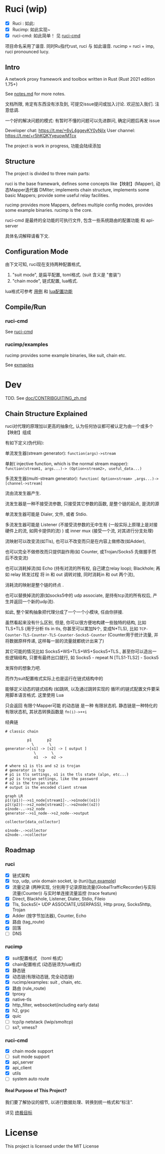 # Ruci (wip)

- [X] Ruci : 如此: 
- [X] Rucimp: 如此实现~
- [X] ruci-cmd: 如此简单！ 见 [ruci-cmd](crates/ruci-cmd/README.md)

项目命名采用了谐音. 同时Ru指代rust, ruci 与 如此谐音.
rucimp = ruci + imp,
ruci pronounced lucy. 

## Intro

A network proxy framework and toolbox written in Rust (Rust 2021 edition 1.75+)

See [notes.md](doc/notes.md) for more notes.

文档所限, 肯定有东西没有涉及到, 可提交issue提问或加入讨论. 
欢迎加入我们. 注意低调. 

一个好的解决问题的模式: 有暂时不懂的问题可以先进群问, 确定问题后再发 issue

Developer chat:     https://t.me/+6yL4ggeyKY0yNjIx
User channel:       https://t.me/+r5hKQKYyeuowMTcx

The project is work in progress, 功能会陆续添加


## Structure

The project is divided to three main parts:

ruci is the base framewark, defines some concepts like【映射】(Mapper), 动态Mapper迭代器 DMIter; 
implements chain structure, implements some basic Mappers; provide some useful relay facilities.

rucimp provides more Mappers, defines multiple config modes, provides some example binaries.
rucimp is the core.

ruci-cmd 是最终的全功能的可执行文件, 包含一些系统路由的配置功能 和 api-server

具体名词解释请看下文. 

## Configuration Mode

由下文可知, ruci现在支持两种配置格式, 

1. "suit mode", 是扁平配置, toml格式. (suit 含义是 "套装")
2. "chain mode", 链式配置, lua格式. 

lua格式可参考 [用例](resource/local.lua)  和 [lua配置功能](doc/lua.md) 

## Compile/Run

### ruci-cmd

See [ruci-cmd](crates/ruci-cmd/README.md)


### rucimp/examples

rucimp provides some example binaries, like suit, chain etc.

See [exmaples](rucimp/examples/README.md)


# Dev

TDD. See [doc/CONTRIBGUITING_zh.md](doc/CONTRIBUTING_zh.md)

## Chain Structure Explained

ruci对代理的原理加以更高的抽象化, 认为任何协议都可被认定为由一个或多个【映射】组成

有如下定义(伪代码): 

单流发生器(stream generator):  `function(args)->stream`

单射( injective function, which is the normal stream mapper): 
 `function(stream1, args...)-> (Option<stream2>, useful_data...) `

多流发生器(multi-stream generator): `function( Option<stream> ,args...)->[channel->stream]`

流由流发生器产生. 

流发生器是一种不接受流参数, 只接受其它参数的函数, 是整个链的起点, 是流的源

单流发生器可能是 Dialer, 文件, 或者 Stdio.

多流发生器可能是 Listener (不接受流参数的无中生有 (一般实际上原理上是对接硬件上的流,
如网卡提供的流) ) 或 inner mux (接受一个流, 对其进行分支处理)

流映射可以改变流(如Tls), 也可以不改变而只是在内容上做修改(如Adder),

也可以完全不做修改而只提供副作用(如 Counter, 或Trojan/Socks5 先做握手然后不改变流) 

也可以消耗掉流(如 Echo (持有对流的所有权, 自己建立relay loop); Blackhole; 
再如 relay 转发过程 将 in 和 out 调转对接, 同时消耗in 和 out 两个流), 

消耗流的映射是整个链的终点 . 

也可以替换掉流的源(如socks5中的 udp associate, 是持有tcp流的所有权后, 产生并返回一个新的udp流). 

如此, 整个架构抽象把代理分成了一个一个小模块, 任由你拼接. 


虽然看起来没有什么区别, 但是, 你可以很方便地构建一些独特的结构, 比如 TLS+TLS (用于分析 tls in tls, 
你甚至可以累加N个, 变成N*TLS), 比如 `TCP-Counter-TLS-Counter-TLS-Counter-Socks5-Counter` 
(Counter用于统计流量, 并将数据原样传递, 这样每一层的流量就都统计出来了)

其它可能的情况比如 Socks5+WS+TLS+WS+Socks5+TLS., 甚至你可以造出一些逻辑结构, 只要有最终出口就行, 
如 Socks5 - repeat N [TLS1-TLS2] - Socks5

发挥你的想象力吧. 

而作为suit配置格式实际上也是运行在链式结构中的

能够定义动态的链式结构 (如跳转, 以及通过跳转实现的 循环)的链式配置文件要采用脚本语言格式.  这里使用 Lua

只会返回 有限个Mapper可能 的动态链 是一种 有限状态机. 静态链是一种特化的有限状态机, 其状态转换函数是 `fn(i)->++i`


经典链

```
# classic chain

          p1       p2
            \       \
generator->[s1] -> [s2] -> [ output ]
             \       \
             o1  ->  o2 ->

# where s1 is tls and s2 is trojan
# generator is tcp
# p1 is tls settings, o1 is the tls state (alpn, etc...)
# p2 is trojan settings, like the password
# o2 is the trojan state
# output is the encoded client stream
```

```mermaid
graph LR
p1((p1))-->s1_node[stream1]-.->o1node((o1))
p2((p2))-->s2_node[stream2]-.->o2node((o2))
o1node-..->s2_node
generator-->s1_node-->s2_node-->output

collector[data_collector]

o1node-.->collector
o2node-.->collector

```


## Roadmap

### ruci

- [x] 链式架构 
- [x] tcp, udp, unix domain socket, ip (tun)([tun example](rucimp/examples/README.md#tun))
- [x] 流量记录 (两种实现, 分别用于记录原始流量(GlobalTrafficRecorder)与实际流量(Counter)) 与实时单连接流量监控 (trace feature)
- [x] Direct, Blackhole, Listener, Dialer, Stdio, Fileio
- [x] Tls, Socks5(+ UDP ASSOCIATE,USERPASS), Http proxy, Socks5http, Trojan
- [x] Adder (按字节加法器), Counter, Echo
- [x] 路由 (tag_route)
- [x] 回落
- [ ] DNS

### rucimp

- [x] suit配置格式 （toml 格式）
- [x] chain配置格式 (动态链须为lua格式)
- [x] 静态链
- [x] 动态链(有限动态链, 完全动态链)
- [x] rucimp/examples: suit , chain, etc.
- [x] 路由 (rule_route)
- [x] tproxy
- [x] native-tls
- [x] http_filter, websocket(including early data)
- [x] h2, grpc
- [x] quic
- [ ] tcp/ip netstack (lwip/smoltcp)
- [ ] ss?, vmess?

### ruci-cmd

- [x] chain mode support
- [ ] suit mode support
- [x] api_server
- [x] api_client
- [x] utils
- [ ] system auto route

#### Real Purpose of This Project?

我们要了解协议的细节, 以进行数据处理、转换到统一格式和“标注”.

详见 [终极目标]( doc/GOAL_zh.md)


# License

This project is licensed under the MIT License
